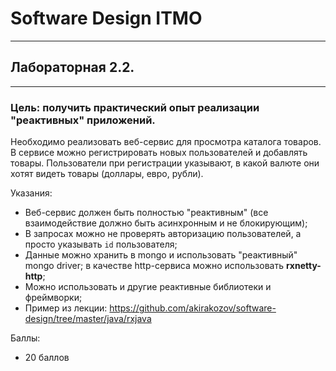 # Software Design ITMO

---

## Лабораторная 2.2.

---

### Цель: получить практический опыт реализации "реактивных" приложений.

Необходимо реализовать веб-сервис для просмотра каталога товаров. В сервисе можно
регистрировать новых пользователей и добавлять товары. Пользователи при регистрации
указывают, в какой валюте они хотят видеть товары (доллары, евро, рубли).

Указания:
- Веб-сервис должен быть полностью "реактивным" (все взаимодействие должно быть асинхронным и не блокирующим);
- В запросах можно не проверять авторизацию пользователей, а просто указывать `id` пользователя;
- Данные можно хранить в mongo и использовать "реактивный" mongo driver; в качестве http-сервиса можно использовать **rxnetty-http**;
- Можно использовать и другие реактивные библиотеки и фреймворки;
- Пример из лекции: https://github.com/akirakozov/software-design/tree/master/java/rxjava

Баллы:
- 20 баллов